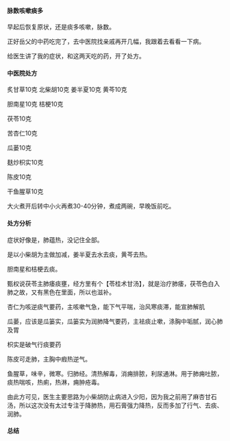 #### 脉数咳嗽痰多

早起后恢复原状，还是痰多咳嗽，脉数。

正好岳父的中药吃完了，去中医院找亲戚再开几幅，我跟着去看看一下病。

给医生讲了我的症状，和这两天吃的药，开了处方。

#### 中医院处方

炙甘草10克 北柴胡10克 姜半夏10克 黄芩10克

胆南星10克 桔梗10克

茯苓10克  

苦杏仁10克 

瓜蒌10克 

麸炒枳实10克 

陈皮10克  

干鱼腥草10克 

大火煮开后转中小火再煮30-40分钟，煮成两碗，早晚饭前吃。

#### 处方分析

症状好像是，肺蕴热，没记住全部。

是以小柴胡为主做加减，姜半夏去水去痰，黄芩去热。

胆南星和桔梗去痰。

甄权说茯苓主肺痿痰壅，经方里有个【苓桂术甘汤】，就是治疗肺痿，茯苓色白入肺之故，又有黑色在里面，所以也滋补。

杏仁为咳逆痰气要药，主咳嗽气急，能下气平喘，治风寒痰滞，能宣肺解肌

瓜蒌，应该是瓜篓实，瓜篓实为润肺降气要药，主袪痰止嗽，涤胸中垢腻，润心肺及胃

枳实是破气行痰要药

陈皮可走肺，主胸中瘕热逆气。

鱼腥草，味辛，微寒。归肺经。清热解毒，消痈排脓，利尿通淋。用于肺痈吐脓，痰热喘咳，热痢，热淋，痈肿疮毒。

由此方可见，医生主要思路为小柴胡防止病进入少阳，因为我之前用了麻杏甘石汤，所以这次没有太过专注于降肺热，用石膏强力降热，反而多加了行气、去痰、润肺。

#### 总结
